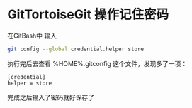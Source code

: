 # GitTortoiseGit 操作记住密码

在GitBash中 输入 

```Bash
git config --global credential.helper store 
```

执行完后去查看 %HOME%\.gitconfig 这个文件，发现多了一项： 

```Conf
[credential] 
helper = store 
```

完成之后输入了密码就好保存了
